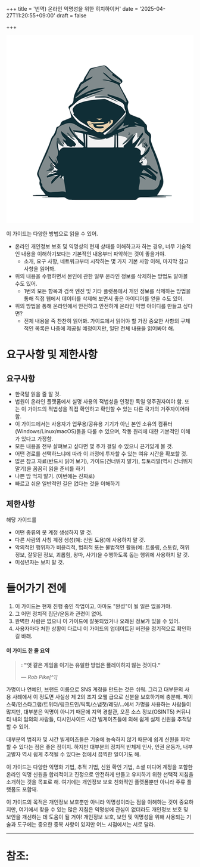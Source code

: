 +++
title = '번역) 온라인 익명성을 위한 히치하이커'
date = '2025-04-27T11:20:55+09:00'
draft = false

+++
<link rel="stylesheet" href="/css/main.css">
<p align="center">
<img src="/images/profile.png" alt="Image Alt Text" class="center-image" />
</p>

이 가이드는 다양한 방법으로 읽을 수 있어.

- 온라인 개인정보 보호 및 익명성의 현재 상태를 이해하고자 하는 경우, 너무 기술적인 내용을 이해하기보다는 기본적인 내용부터 파악하는 것이 좋을거야.
    - 소개, 요구 사항, 네트워크부터 시작하는 몇 가지 기본 사항 이해, 마지막 참고 사항을 읽어봐.
- 위의 내용을 수행하면서 본인에 관한 일부 온라인 정보를 삭제하는 방법도 알아볼 수도 있어.
    - 1번의 모든 항목과 검색 엔진 및 기타 플랫폼에서 개인 정보를 삭제하는 방법을 통해 직접 웹에서 데이터를 삭제해 보면서 좋은 아이디어를 얻을 수도 있어.
- 위의 방법을 통해 온라인에서 안전하고 안전하게 온라인 익명 아이디를 만들고 싶다면?
    - 전체 내용을 죽 찬찬히 읽어봐. 가이드에서 읽어야 할 가장 중요한 사항의 구체적인 목록은 나중에 제공될 예정이지만, 일단 전체 내용을 읽어봐야 해.


# 요구사항 및 제한사항

## 요구사항 

- 한국말 읽을 줄 알 것.
- 법원이 온라인 플랫폼에서 실명 사용의 적법성을 인정한 독일 영주권자여야 함. 또는 이 가이드의 적법성을 직접 확인하고 확인할 수 있는 다른 국가의 거주자이어야 함.
- 이 가이드에서는 사용자가 업무용/공유용 기기가 아닌 본인 소유의 컴퓨터 (Windows/Linux/macOS)들을 다룰 수 있으며, 작동 원리에 대한 기본적인 이해가 있다고 가정함.
- 모든 내용을 전부 살펴보고 싶다면 몇 주가 걸릴 수 있으니 끈기있게 볼 것.
- 어떤 경로를 선택하느냐에 따라 이 과정에 투자할 수 있는 여유 시간을 확보할 것.
- 많은 참고 자료(반드시 읽어 보기), 가이드(건너뛰지 말기), 튜토리얼(역시 건너뛰지 말기)을 꼼꼼히 읽을 준비를 하기
- 나쁜 맘 먹지 말기. (이번에는 진짜로)
- 빠르고 쉬운 일반적인 길은 없다는 것을 이해하기

## 제한사항

해당 가이드를

- 어떤 종류의 봇 계정 생성하지 말 것.
- 다른 사람의 사칭 계정 생성(예: 신원 도용)에 사용하지 말 것.
- 악의적인 행위자가 비윤리적, 범죄적 또는 불법적인 활동(예: 트롤링, 스토킹, 허위 정보, 잘못된 정보, 괴롭힘, 왕따, 사기)을 수행하도록 돕는 행위에 사용하지 말 것.
- 미성년자는 보지 말 것.

# 들어가기 전에 

1. 이 가이드는 현재 진행 중인 작업이고, 아마도 "완성"이 될 일은 없을거야.
2. 그 어떤 정치적 집단/운동과 관련이 없어.
3. 완벽한 사람은 없으니 이 가이드에 잘못되었거나 오래된 정보가 있을 수 있어.
4. 사용자마다 처한 상황이 다르니 이 가이드의 업데이트된 버전을 정기적으로 확인하길 바래.

#### 이 가이드 한 줄 요약

>**: "엿 같은 게임을 이기는 유일한 방법은 플레이하지 않는 것이다."**
>
> — <cite>Rob Pike[^1]</cite>



가명이나 연예인, 브랜드 이름으로 SNS 계정을 만드는 것은 쉬워. 그리고 대부분의 사용 사례에서 이 정도면 사실상 제 2의 조지 오웰 급으로 신분을 보호하기에 충분해. 페이스북/인스타그램/트위터/링크드인/틱톡/스냅챗/레딧/...에서 가명을 사용하는 사람들이 많지만, 대부분은 익명이 아니기 때문에 지역 경찰관, 오픈 소스 정보(OSINT5) 커뮤니티 내의 임의의 사람들, 디시인사이드 시간 빌게이츠들에 의해 쉽게 실제 신원을 추적당할 수 있어.


대부분의 범죄자 및 시간 빌게이츠들은 기술에 능숙하지 않기 때문에 쉽게 신원을 파악할 수 있다는 점은 좋은 점이지. 하지만 대부분의 정치적 반체제 인사, 인권 운동가, 내부 고발자 역시 쉽게 추적될 수 있다는 점에서 끔찍한 일이기도 해.


이 가이드는 다양한 익명화 기법, 추적 기법, 신원 확인 기법, 소셜 미디어 계정을 포함한 온라인 익명 신원을 합리적이고 진정으로 안전하게 만들고 유지하기 위한 선택적 지침을 소개하는 것을 목표로 해. 여기에는 개인정보 보호 친화적인 플랫폼뿐만 아니라 주류 플랫폼도 포함돼.

이 가이드의 목적은 개인정보 보호뿐만 아니라 익명성이라는 점을 이해하는 것이 중요하지만, 여기에서 찾을 수 있는 많은 지침은 익명성에 관심이 없더라도 개인정보 보호 및 보안을 개선하는 데 도움이 될 거야! 개인정보 보호, 보안 및 익명성을 위해 사용되는 기술과 도구에는 중요한 중복 사항이 있지만 어느 시점에서는 서로 달라.


---

# 참조:

[^4]: YouTube, WarGames - "The Only Winning Move" <https://www.youtube.com/watch?v=6DGNZnfKYnU> <sup>[[Invidious]](https://yewtu.be/watch?v=6DGNZnfKYnU)</sup>